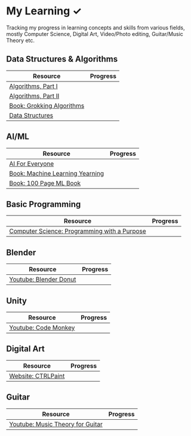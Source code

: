 # My Learning ✓

Tracking my progress in learning concepts and skills from various fields, mostly Computer Science, Digital Art, Video/Photo editing, Guitar/Music Theory etc.

## Data Structures & Algorithms

| Resource                                                                                                                    | Progress |
| --------------------------------------------------------------------------------------------------------------------------- | -------- |
| [Algorithms, Part I](https://www.coursera.org/learn/algorithms-part1)                                                       |          |
| [Algorithms, Part II](https://www.coursera.org/learn/algorithms-part2)                                                      |          |
| [Book: Grokking Algorithms](https://edu.anarcho-copy.org/Algorithm/grokking-algorithms-illustrated-programmers-curious.pdf) |          |
| [Data Structures](https://stepik.org/course/579/syllabus)                                                                   |          |

## AI/ML

| Resource                                                                                                                 | Progress |
| ------------------------------------------------------------------------------------------------------------------------ | -------- |
| [AI For Everyone](https://www.coursera.org/learn/ai-for-everyone)                                                        |          |
| [Book: Machine Learning Yearning](https://github.com/ajaymache/machine-learning-yearning)                                |          |
| [Book: 100 Page ML Book](http://ema.cri-info.cm/wp-content/uploads/2019/07/2019BurkovTheHundred-pageMachineLearning.pdf) |          |

## Basic Programming

| Resource                                                                                            | Progress |
| --------------------------------------------------------------------------------------------------- | -------- |
| [Computer Science: Programming with a Purpose](https://www.coursera.org/learn/cs-programming-java/) |          |

## Blender

| Resource                                                                                           | Progress |
| -------------------------------------------------------------------------------------------------- | -------- |
| [Youtube: Blender Donut](https://www.youtube.com/playlist?list=PLjEaoINr3zgEPv5y--4MKpciLaoQYZB1Z) |          |

## Unity

| Resource                                                            | Progress |
| ------------------------------------------------------------------- | -------- |
| [Youtube: Code Monkey](https://www.youtube.com/watch?v=AmGSEH7QcDg) |          |

## Digital Art

| Resource                                                 | Progress |
| -------------------------------------------------------- | -------- |
| [Website: CTRLPaint](https://www.ctrlpaint.com/library/) |          |

## Guitar

| Resource                                                                                                     | Progress |
| ------------------------------------------------------------------------------------------------------------ | -------- |
| [Youtube: Music Theory for Guitar](https://www.youtube.com/playlist?list=PLDNPXoSAAaRJ9CoWhCyxeqmKRKvZv0iu4) |          |
